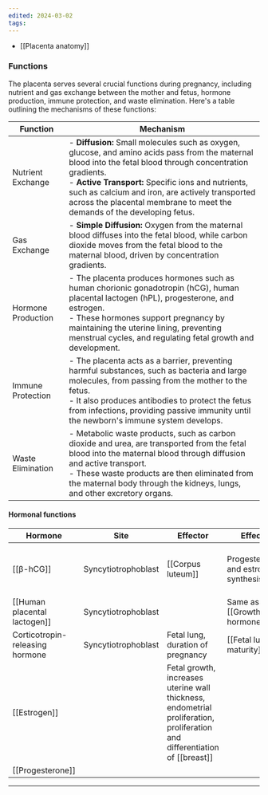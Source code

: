 ```yaml
---
edited: 2024-03-02
tags:
---
```

- [[Placenta anatomy]] 

### Functions
The placenta serves several crucial functions during pregnancy, including nutrient and gas exchange between the mother and fetus, hormone production, immune protection, and waste elimination. Here's a table outlining the mechanisms of these functions:

| Function           | Mechanism                                                                                                                                                                                                                                                                                                                                           |
| ------------------ | --------------------------------------------------------------------------------------------------------------------------------------------------------------------------------------------------------------------------------------------------------------------------------------------------------------------------------------------------- |
| Nutrient Exchange  | - **Diffusion:** Small molecules such as oxygen, glucose, and amino acids pass from the maternal blood into the fetal blood through concentration gradients.<br> - **Active Transport:** Specific ions and nutrients, such as calcium and iron, are actively transported across the placental membrane to meet the demands of the developing fetus. |
| Gas Exchange       | - **Simple Diffusion:** Oxygen from the maternal blood diffuses into the fetal blood, while carbon dioxide moves from the fetal blood to the maternal blood, driven by concentration gradients.                                                                                                                                                     |
| Hormone Production | - The placenta produces hormones such as human chorionic gonadotropin (hCG), human placental lactogen (hPL), progesterone, and estrogen.<br> - These hormones support pregnancy by maintaining the uterine lining, preventing menstrual cycles, and regulating fetal growth and development.                                                        |
| Immune Protection  | - The placenta acts as a barrier, preventing harmful substances, such as bacteria and large molecules, from passing from the mother to the fetus.<br> - It also produces antibodies to protect the fetus from infections, providing passive immunity until the newborn's immune system develops.                                                    |
| Waste Elimination  | - Metabolic waste products, such as carbon dioxide and urea, are transported from the fetal blood into the maternal blood through diffusion and active transport.<br> - These waste products are then eliminated from the maternal body through the kidneys, lungs, and other excretory organs.                                                     |


#### Hormonal functions

| Hormone                         | Site                | Effector                                                                                                                   | Effect                              | Adverse effects                                                                   |
| ------------------------------- | ------------------- | -------------------------------------------------------------------------------------------------------------------------- | ----------------------------------- | --------------------------------------------------------------------------------- |
| [[β-hCG]]                       | Syncytiotrophoblast | [[Corpus luteum]]                                                                                                          | Progesterone and estrogen synthesis | [[Hyperemesis gravidarum]]<br>[[Hypertension in pregnancy]]<br>[[Thyrotoxicosis]] |
| [[Human placental lactogen]]    | Syncytiotrophoblast |                                                                                                                            | Same as [[Growth hormone]]          | [[Gestational diabetes mellitus]]                                                 |
| Corticotropin-releasing hormone | Syncytiotrophoblast | Fetal lung, duration of pregnancy                                                                                          | [[Fetal lung maturity]]             | Increased during stress                                                           |
| [[Estrogen]]                    |                     | Fetal growth, increases uterine wall thickness, endometrial proliferation, proliferation and differentiation of [[breast]] |                                     |                                                                                   |
| [[Progesterone]]                |                     |                                                                                                                            |                                     |                                                                                   |

---
